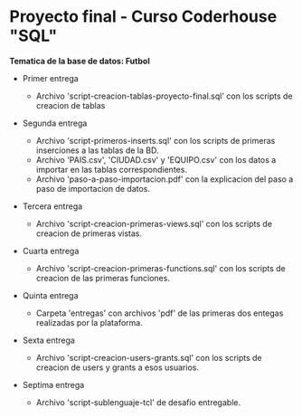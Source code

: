 # Proyecto final - Curso Coderhouse "SQL"

 **Tematica de la base de datos: Futbol**


* Primer entrega 

  - Archivo 'script-creacion-tablas-proyecto-final.sql' con los scripts de creacion de tablas

* Segunda entrega

  - Archivo 'script-primeros-inserts.sql' con los scripts de primeras inserciones a las tablas de la BD. <br>
  - Archivo 'PAIS.csv', 'CIUDAD.csv' y 'EQUIPO.csv' con los datos a importar en las tablas correspondientes. <br>
  - Archivo 'paso-a-paso-importacion.pdf' con la explicacion del paso a paso de importacion de datos.

* Tercera entrega

  - Archivo 'script-creacion-primeras-views.sql' con los scripts de creacion de primeras vistas. 
  
* Cuarta entrega 

  - Archivo 'script-creacion-primeras-functions.sql' con los scripts de creacion de las primeras funciones.
  
* Quinta entrega 

  - Carpeta 'entregas' con archivos 'pdf' de las primeras dos entegas realizadas por la plataforma. 
  
* Sexta entrega 

  - Archivo 'script-creacion-users-grants.sql' con los scripts de creacion de users y grants a esos usuarios.
  
* Septima entrega 

  - Archivo 'script-sublenguaje-tcl' de desafio entregable. 
  
  
